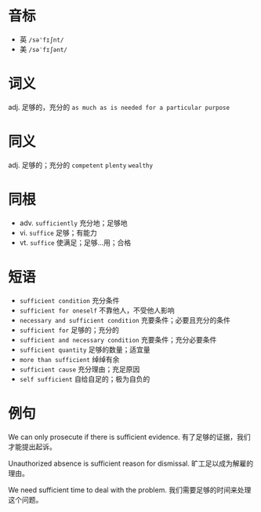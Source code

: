 # 音标

- 英 `/sə'fɪʃnt/`
- 美 `/səˈfɪʃənt/`

# 词义

adj. 足够的，充分的
`as much as is needed for a particular purpose`

# 同义

adj. 足够的；充分的
`competent` `plenty` `wealthy`

# 同根

- adv. `sufficiently` 充分地；足够地
- vi. `suffice` 足够；有能力
- vt. `suffice` 使满足；足够…用；合格

# 短语

- `sufficient condition` 充分条件
- `sufficient for oneself` 不靠他人，不受他人影响
- `necessary and sufficient condition` 充要条件；必要且充分的条件
- `sufficient for` 足够的；充分的
- `sufficient and necessary condition` 充要条件；充分必要条件
- `sufficient quantity` 足够的数量；适宜量
- `more than sufficient` 绰绰有余
- `sufficient cause` 充分理由；充足原因
- `self sufficient` 自给自足的；极为自负的

# 例句

We can only prosecute if there is sufficient evidence.
有了足够的证据，我们才能提出起诉。

Unauthorized absence is sufficient reason for dismissal.
旷工足以成为解雇的理由。

We need sufficient time to deal with the problem.
我们需要足够的时间来处理这个问题。


